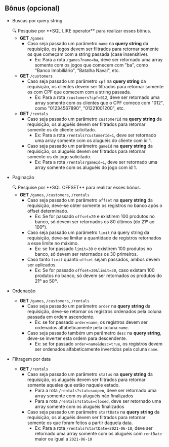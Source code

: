 ## Bônus (opcional)

- Buscas por query string
    
    <aside>
    🔍 Pesquise por **SQL LIKE operator** para realizar esses bônus.
    
    </aside>
    
    - **GET** `/games`
        - Caso seja passado um parâmetro `name` na **query string** da requisição, os jogos devem ser filtrados para retornar somente os que começam com a string passada (case insensitive).
            - Ex: Para a rota `/games?name=ba`, deve ser retornado uma array somente com os jogos que comecem com "ba", como "Banco Imobiliário", "Batalha Naval", etc.
    - **GET** `/customers`
        - Caso seja passado um parâmetro `cpf` na **query string** da requisição, os clientes devem ser filtrados para retornar somente os com CPF que comecem com a string passada.
            - Ex: Para a rota `/customers?cpf=012`, deve ser retornado uma array somente com os clientes que o CPF comece com "012", como "01234567890", "01221001200", etc.
    - **GET** `/rentals`
        - Caso seja passado um parâmetro `customerId` na **query string** da requisição, os aluguéis devem ser filtrados para retornar somente os do cliente solicitado.
            - Ex: Para a rota `/rentals?customerId=1`, deve ser retornado uma array somente com os aluguéis do cliente com id 1.
        - Caso seja passado um parâmetro `gameId` na **query string** da requisição, os aluguéis devem ser filtrados para retornar somente os do jogo solicitado.
            - Ex: Para a rota `/rentals?gameId=1`, deve ser retornado uma array somente com os aluguéis do jogo com id 1.
- Paginação
    
    <aside>
    🔍 Pesquise por **SQL OFFSET** para realizar esses bônus.
    
    </aside>
    
    - **GET** `/games`, `/customers`, `/rentals`
        - Caso seja passado um parâmetro `offset` na **query string** da requisição, deve-se obter somente os registros no banco após o offset determinado.
            - Ex: Se for passado `offset=20` e existirem 100 produtos no banco, só devem ser retornados os 80 últimos (do 21º ao 100º).
        - Caso seja passado um parâmetro `limit` na query string da requisição, deve-se limitar a quantidade de registros retornados a esse limite no máximo.
            - Ex: se for passado `limit=30` e existirem 100 produtos no banco, só devem ser retornados os 30 primeiros.
        - Caso tanto `limit` quanto `offset` sejam passados, ambos devem ser aplicados.
            - Ex: Se for passado `offset=20&limit=30`, caso existam 100 produtos no banco, só devem ser retornados os produtos do 21º ao 50º.
- Ordenação
    - **GET** `/games`, `/customers`, `/rentals`
        - Caso seja passado um parâmetro `order` na **query string** da requisição, deve-se retornar os registros ordenados pela coluna passada em ordem ascendente.
            - Ex: se for passado `order=name`, os registros devem ser ordenados alfabeticamente pela coluna `name`.
        - Caso seja passado também um parâmetro `desc` na **query string**, deve-se inverter esta ordem para descendente.
            - Ex: se for passado `order=name&desc=true`, os registros devem ser ordenados alfabeticamente invertidos pela coluna `name`.
- Filtragem por data
    - **GET** `/rentals`
        - Caso seja passado um parâmetro `status` na **query string** da requisição, os aluguéis devem ser filtrados para retornar somente aqueles que estão naquele estado.
            - Para a rota `/rentals?status=open`, deve ser retornado uma array somente com os aluguéis não finalizados
            - Para a rota `/rentals?status=closed`, deve ser retornado uma array somente com os aluguéis finalizados
        - Caso seja passado um parâmetro `startDate` na **query string** da requisição, os aluguéis devem ser filtrados para retornar somente os que foram feitos a partir daquela data.
            - Ex: Para a rota `/rentals?startDate=2021-06-10`, deve ser retornado uma array somente com os aluguéis com `rentDate` maior ou igual a `2021-06-10`